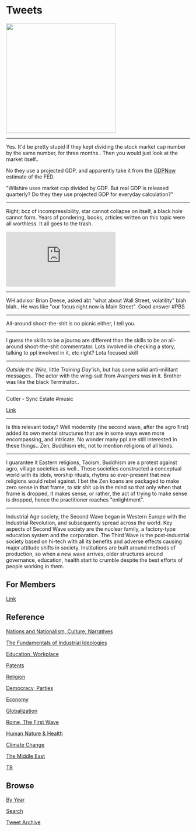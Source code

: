 # Tweets

<img width="300" src="https://drive.google.com/uc?export=view&id=1RuAIV1vVuOUQnkerelkmLLlm9JDPQym-"/>

---

Yes. It'd be pretty stupid if they kept dividing the stock market cap
number by the same number, for three months.. Then you would just look
at the market itself..

No they use a projected GDP, and apparently take it from the
[GDPNow](https://www.frbatlanta.org/cqer/research/gdpnow.aspx)
estimate of the FED.

"Wilshire uses market cap divided by GDP. But real GDP is released
quarterly? Do they they use projected GDP for everyday calculation?"

---

Right; bcz of incompressibility, star cannot collapse on itself, a
black hole cannot form. Years of pondering, books, articles written on
this topic were all worthless. It all goes to the trash.

<iframe width="300"  src="https://www.youtube.com/embed/kI14fpM3ouU?start=333&end=369" frameborder="0" allow="accelerometer; autoplay; clipboard-write; encrypted-media; gyroscope; picture-in-picture" allowfullscreen></iframe>

---

WH advisor Brian Deese, asked abt "what about Wall Street, volatility"
blah blah.. He was like "our focus right now is Main Street". Good
answer \#PBS

---

All-around shoot-the-shit is no picnic either, I tell you.

---

I guess the skills to be a journo are different than the skills to be
an all-around shoot-the-shit commentator. Lots involved in checking a
story, talking to ppl involved in it, etc right? Lota focused skill

---

*Outside the Wire*, little *Training Day*'ish, but has some solid
anti-militant messages.. The actor with the wing-suit from *Avengers*
was in it. Brother was like the black Terminator..

---

Cutler - Sync Estate \#music

[Link](https://youtu.be/_GLwv4TUGfo)

---

Is this relevant today? Well modernity (the second wave, after the
agro first) added its own mental structures that are in some ways even
more encompassing, and intricate. No wonder many ppl are still
interested in these things.. Zen, Buddhism etc, not to mention
religions of all kinds.

---

I guarantee it Eastern religions, Taoism, Buddhism are a protest
against agro, village societies as well..  These societies constructed
a conceptual world with its idols, worship rituals, rhytms so
ever-present that new religions would rebel against. I bet the Zen
koans are packaged to make zero sense in that frame, to stir shit up
in the mind so that only when that frame is dropped, it makes sense,
or rather, the act of trying to make sense is dropped, hence the
practitioner reaches "enlightment".

---

Industrial Age society, the Second Wave began in Western Europe with
the Industrial Revolution, and subsequently spread across the
world. Key aspects of Second Wave society are the nuclear family, a
factory-type education system and the corporation. The Third Wave is
the post-industrial society based on hi-tech with all its benefits and
adverse effects causing major attitude shifts in society. Institutions
are built around methods of production, so when a new wave arrives,
older structures around governance, education, health start to crumble
despite the best efforts of people working in them.

## For Members

[Link](https://thirdwave-members.herokuapp.com)

## Reference

[Nations and Nationalism, Culture, Narratives](/2013/02/nations-and-nationalism.md)

[The Fundamentals of Industrial Ideologies](/2011/04/fundamentals-of-industrial-ideologies.md)

[Education, Workplace](2017/09/education-workplace.md)

[Patents](/2018/09/patents.md)

[Religion](/2015/04/god-religion.md)

[Democracy, Parties](/2016/11/democracy.md)

[Economy](/2018/05/economy.md)

[Globalization](/2018/09/globalization.md)

[Rome, The First Wave](/2017/12/rome.md)

[Human Nature & Health](/2020/07/human-nature.md)

[Climate Change](/2018/12/climate.md)

[The Middle East](/2019/07/middleeast.md)

[TR](../tr)

## Browse

[By Year](years.md)

[Search](search.html)

[Tweet Archive](/tweets/README.md)


